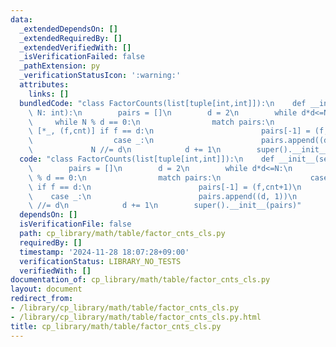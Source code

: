 ```yaml
---
data:
  _extendedDependsOn: []
  _extendedRequiredBy: []
  _extendedVerifiedWith: []
  _isVerificationFailed: false
  _pathExtension: py
  _verificationStatusIcon: ':warning:'
  attributes:
    links: []
  bundledCode: "class FactorCounts(list[tuple[int,int]]):\n    def __init__(self,\
    \ N: int):\n        pairs = []\n        d = 2\n        while d*d<=N:\n       \
    \     while N % d == 0:\n                match pairs:\n                    case\
    \ [*_, (f,cnt)] if f == d:\n                        pairs[-1] = (f,cnt+1)\n  \
    \                  case _:\n                        pairs.append((d, 1))\n   \
    \             N //= d\n            d += 1\n        super().__init__(pairs)\n"
  code: "class FactorCounts(list[tuple[int,int]]):\n    def __init__(self, N: int):\n\
    \        pairs = []\n        d = 2\n        while d*d<=N:\n            while N\
    \ % d == 0:\n                match pairs:\n                    case [*_, (f,cnt)]\
    \ if f == d:\n                        pairs[-1] = (f,cnt+1)\n                \
    \    case _:\n                        pairs.append((d, 1))\n                N\
    \ //= d\n            d += 1\n        super().__init__(pairs)"
  dependsOn: []
  isVerificationFile: false
  path: cp_library/math/table/factor_cnts_cls.py
  requiredBy: []
  timestamp: '2024-11-28 18:07:28+09:00'
  verificationStatus: LIBRARY_NO_TESTS
  verifiedWith: []
documentation_of: cp_library/math/table/factor_cnts_cls.py
layout: document
redirect_from:
- /library/cp_library/math/table/factor_cnts_cls.py
- /library/cp_library/math/table/factor_cnts_cls.py.html
title: cp_library/math/table/factor_cnts_cls.py
---
```

